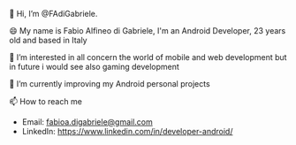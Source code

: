 👋 Hi, I’m @FAdiGabriele.

😄 My name is Fabio Alfineo di Gabriele, I'm an Android Developer, 23 years old and based in Italy

👀 I’m interested in 
all concern the world of mobile and web development  but in future i would see also gaming development

🌱 I’m currently improving
my Android personal projects

📫 How to reach me
 - Email: fabioa.digabriele@gmail.com
 - LinkedIn: https://www.linkedin.com/in/developer-android/
